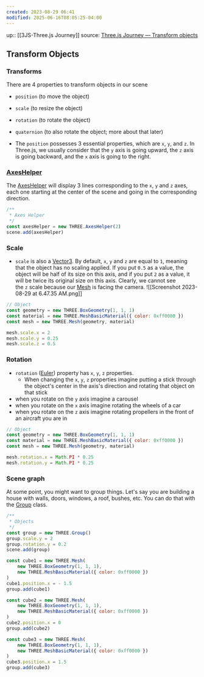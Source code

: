 ```yaml
---
created: 2023-08-29 06:41
modified: 2025-06-16T08:05:25-04:00
---
```

up:: [[3JS-Three.js Journey]]
source: [Three.js Journey — Transform objects](https://threejs-journey.com/lessons/transform-objects)

## Transform Objects

### Transforms
There are 4 properties to transform objects in our scene
- `position` (to move the object)
- `scale` (to resize the object)
- `rotation` (to rotate the object)
- `quaternion` (to also rotate the object; more about that later)

- The `position` possesses 3 essential properties, which are `x`, `y`, and `z`. In Three.js, we usually consider that the `y` axis is going upward, the `z` axis is going backward, and the `x` axis is going to the right.
### [AxesHelper](https://threejs.org/docs/#api/en/helpers/AxesHelper)
The [AxesHelper](https://threejs.org/docs/#api/en/helpers/AxesHelper) will display 3 lines corresponding to the `x`, `y` and `z` axes, each one starting at the center of the scene and going in the corresponding direction.
```javascript
/**
 * Axes Helper
 */
const axesHelper = new THREE.AxesHelper(2)
scene.add(axesHelper)
```
### Scale
- `scale` is also a [Vector3](https://threejs.org/docs/#api/en/math/Vector3). By default, `x`, `y` and `z` are equal to `1`, meaning that the object has no scaling applied. If you put `0.5` as a value, the object will be half of its size on this axis, and if you put `2` as a value, it will be twice its original size on this axis. Clearly, we cannot see the `z` scale because our [Mesh](https://threejs.org/docs/#api/en/objects/Mesh) is facing the camera.
![[Screenshot 2023-08-29 at 6.47.35 AM.png]]
```javascript
// Object
const geometry = new THREE.BoxGeometry(1, 1, 1)
const material = new THREE.MeshBasicMaterial({ color: 0xff0000 })
const mesh = new THREE.Mesh(geometry, material)

mesh.scale.x = 2
mesh.scale.y = 0.25
mesh.scale.z = 0.5
```
### Rotation
- `rotation` ([Euler](https://threejs.org/docs/index.html#api/en/math/Euler)) property has `x`, `y`, `z` properties.
	- When changing the  `x`, `y`, `z` properties imagine putting a stick through the object's center in the axis's direction and rotating that object on that stick
- when you rotate on the `y` axis imagine a carousel
- when you rotate on the `x` axis imagine rotating the wheels of a car
- when you rotate on the `z` axis imagine rotating propellers in the front of an aircraft you are in


```javascript
// Object
const geometry = new THREE.BoxGeometry(1, 1, 1)
const material = new THREE.MeshBasicMaterial({ color: 0xff0000 })
const mesh = new THREE.Mesh(geometry, material)

mesh.rotation.x = Math.PI * 0.25
mesh.rotation.y = Math.PI * 0.25

```


### Scene graph
At some point, you might want to group things. Let's say you are building a house with walls, doors, windows, a roof, bushes, etc.
You can do that with the [Group](https://threejs.org/docs/#api/en/objects/Group) class.


````javascript
/**
 * Objects
 */
const group = new THREE.Group()
group.scale.y = 2
group.rotation.y = 0.2
scene.add(group)

const cube1 = new THREE.Mesh(
    new THREE.BoxGeometry(1, 1, 1),
    new THREE.MeshBasicMaterial({ color: 0xff0000 })
)
cube1.position.x = - 1.5
group.add(cube1)

const cube2 = new THREE.Mesh(
    new THREE.BoxGeometry(1, 1, 1),
    new THREE.MeshBasicMaterial({ color: 0xff0000 })
)
cube2.position.x = 0
group.add(cube2)

const cube3 = new THREE.Mesh(
    new THREE.BoxGeometry(1, 1, 1),
    new THREE.MeshBasicMaterial({ color: 0xff0000 })
)
cube3.position.x = 1.5
group.add(cube3)
````
